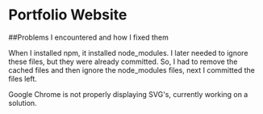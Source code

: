 # Portfolio Website

##Problems I encountered and how I fixed them

When I installed npm, it installed node_modules. I later needed to ignore these files,
but they were already committed. So, I had to remove the cached files and then ignore the
node_modules files, next I committed the files left.

Google Chrome is not properly displaying SVG's, currently working on a solution.

